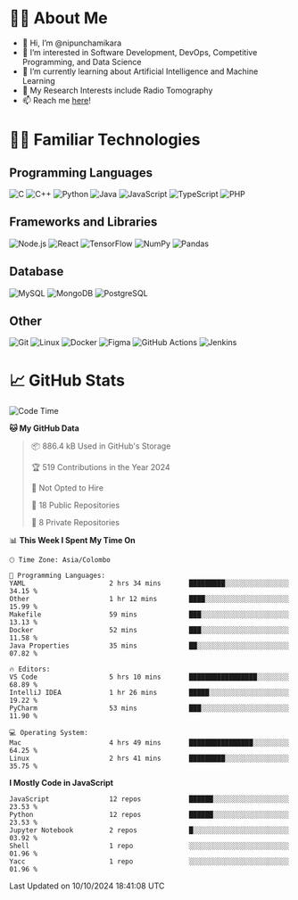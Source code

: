 # 🙋‍♂️ About Me
- 👋 Hi, I’m @nipunchamikara
- 👀 I’m interested in Software Development, DevOps, Competitive Programming, and Data Science
- 🌱 I’m currently learning about Artificial Intelligence and Machine Learning
- 📜 My Research Interests include Radio Tomography
- 📫 Reach me [here](mailto:nipunchamikara@yahoo.com)!

# 👨‍💻 Familiar Technologies

## Programming Languages
![C](https://img.icons8.com/color/48/000000/c-programming.png "C")
![C++](https://img.icons8.com/color/48/000000/c-plus-plus-logo.png "C++")
![Python](https://img.icons8.com/color/48/000000/python.png "Python")
![Java](https://img.icons8.com/color/48/000000/java-coffee-cup-logo.png "Java")
![JavaScript](https://img.icons8.com/color/48/000000/javascript.png "JavaScript")
![TypeScript](https://img.icons8.com/color/48/000000/typescript.png "TypeScript")
![PHP](https://img.icons8.com/officel/48/000000/php-logo.png "PHP")

## Frameworks and Libraries
![Node.js](https://img.icons8.com/color/48/000000/nodejs.png "Node.js")
![React](https://img.icons8.com/officel/48/000000/react.png "React")
![TensorFlow](https://img.icons8.com/color/48/000000/tensorflow.png "TensorFlow")
![NumPy](https://img.icons8.com/color/48/000000/numpy.png "NumPy")
![Pandas](https://img.icons8.com/color/48/000000/pandas.png "Pandas")

## Database
![MySQL](https://img.icons8.com/color/48/000000/mysql-logo.png "MySQL")
![MongoDB](https://img.icons8.com/color/48/000000/mongodb.png "MongoDB")
![PostgreSQL](https://img.icons8.com/color/48/000000/postgreesql.png "PostgreSQL")

## Other
![Git](https://img.icons8.com/color/48/000000/git.png "Git")
![Linux](https://img.icons8.com/color/48/000000/linux.png "Linux")
![Docker](https://img.icons8.com/color/48/000000/docker.png "Docker")
![Figma](https://img.icons8.com/color/48/000000/figma.png "Figma")
![GitHub Actions](https://img.icons8.com/color/48/000000/github.png "GitHub Actions")
![Jenkins](https://img.icons8.com/color/48/000000/jenkins.png "Jenkins")

# 📈 GitHub Stats

<!--START_SECTION:waka-->
![Code Time](http://img.shields.io/badge/Code%20Time-1%2C021%20hrs%209%20mins-blue)

**🐱 My GitHub Data** 

> 📦 886.4 kB Used in GitHub's Storage 
 > 
> 🏆 519 Contributions in the Year 2024
 > 
> 🚫 Not Opted to Hire
 > 
> 📜 18 Public Repositories 
 > 
> 🔑 8 Private Repositories 
 > 
📊 **This Week I Spent My Time On** 

```text
🕑︎ Time Zone: Asia/Colombo

💬 Programming Languages: 
YAML                     2 hrs 34 mins       █████████░░░░░░░░░░░░░░░░   34.15 % 
Other                    1 hr 12 mins        ████░░░░░░░░░░░░░░░░░░░░░   15.99 % 
Makefile                 59 mins             ███░░░░░░░░░░░░░░░░░░░░░░   13.13 % 
Docker                   52 mins             ███░░░░░░░░░░░░░░░░░░░░░░   11.58 % 
Java Properties          35 mins             ██░░░░░░░░░░░░░░░░░░░░░░░   07.82 % 

🔥 Editors: 
VS Code                  5 hrs 10 mins       █████████████████░░░░░░░░   68.89 % 
IntelliJ IDEA            1 hr 26 mins        █████░░░░░░░░░░░░░░░░░░░░   19.22 % 
PyCharm                  53 mins             ███░░░░░░░░░░░░░░░░░░░░░░   11.90 % 

💻 Operating System: 
Mac                      4 hrs 49 mins       ████████████████░░░░░░░░░   64.25 % 
Linux                    2 hrs 41 mins       █████████░░░░░░░░░░░░░░░░   35.75 % 
```

**I Mostly Code in JavaScript** 

```text
JavaScript               12 repos            ██████░░░░░░░░░░░░░░░░░░░   23.53 % 
Python                   12 repos            ██████░░░░░░░░░░░░░░░░░░░   23.53 % 
Jupyter Notebook         2 repos             █░░░░░░░░░░░░░░░░░░░░░░░░   03.92 % 
Shell                    1 repo              ░░░░░░░░░░░░░░░░░░░░░░░░░   01.96 % 
Yacc                     1 repo              ░░░░░░░░░░░░░░░░░░░░░░░░░   01.96 % 
```




 Last Updated on 10/10/2024 18:41:08 UTC
<!--END_SECTION:waka-->

